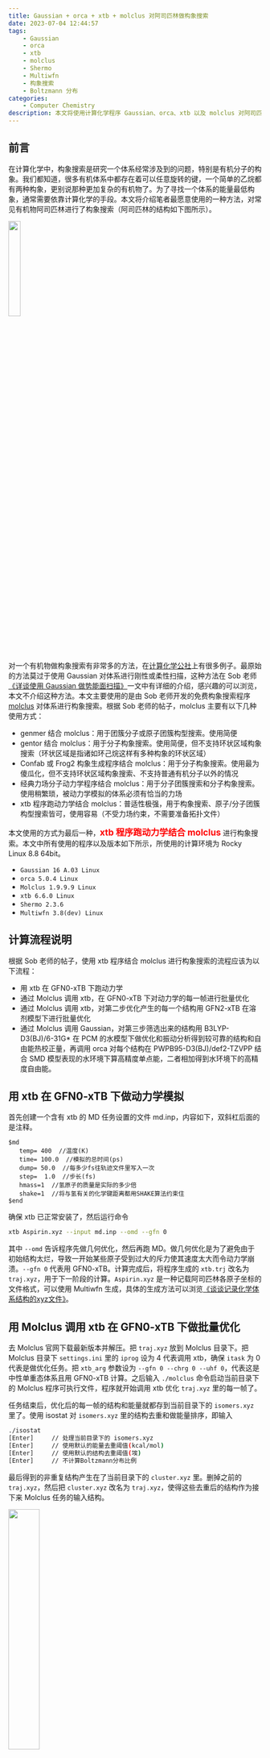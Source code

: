 ```yaml
---
title: Gaussian + orca + xtb + molclus 对阿司匹林做构象搜索
date: 2023-07-04 12:44:57
tags:
    - Gaussian
    - orca
    - xtb
    - molclus
    - Shermo
    - Multiwfn
    - 构象搜索
    - Boltzmann 分布
categories: 
    - Computer Chemistry
description: 本文将使用计算化学程序 Gaussian、orca、xtb 以及 molclus 对阿司匹林做构象搜索。
---
```


## 前言

在计算化学中，构象搜索是研究一个体系经常涉及到的问题，特别是有机分子的构象。我们都知道，很多有机体系中都存在着可以任意旋转的键，一个简单的乙烷都有两种构象，更别说那种更加复杂的有机物了。为了寻找一个体系的能量最低构象，通常需要依靠计算化学的手段。本文将介绍笔者最愿意使用的一种方法，对常见有机物阿司匹林进行了构象搜索（阿司匹林的结构如下图所示）。

<img src="1.png" height="22%" width="22%">

对一个有机物做构象搜索有非常多的方法，在[计算化学公社](http://bbs.keinsci.com/)上有很多例子。最原始的方法莫过于使用 Gaussian 对体系进行刚性或柔性扫描，这种方法在 Sob 老师[《详谈使用 Gaussian 做势能面扫描》](http://sobereva.com/474)一文中有详细的介绍，感兴趣的可以浏览，本文不介绍这种方法。本文主要使用的是由 Sob 老师开发的免费构象搜索程序 [molclus](http://www.keinsci.com/research/molclus.html) 对体系进行构象搜索。根据 Sob 老师的帖子，molclus 主要有以下几种使用方式：

- genmer 结合 molclus：用于团簇分子或原子团簇构型搜索。使用简便
- gentor 结合 molclus：用于分子构象搜索。使用简便，但不支持环状区域构象搜索（环状区域是指诸如环己烷这样有多种构象的环状区域）
- Confab 或 Frog2 构象生成程序结合 molclus：用于分子构象搜索。使用最为傻瓜化，但不支持环状区域构象搜索、不支持普通有机分子以外的情况
- 经典力场分子动力学程序结合 molclus：用于分子团簇搜索和分子构象搜索。使用稍繁琐，被动力学模拟的体系必须有恰当的力场
- xtb 程序跑动力学结合 molclus：普适性极强，用于构象搜索、原子/分子团簇构型搜索皆可，使用容易（不受力场约束，不需要准备拓扑文件）

本文使用的方式为最后一种，<strong style="color:red; font-size:13pt;">xtb 程序跑动力学结合 molclus</strong> 进行构象搜索。本文中所有使用的程序以及版本如下所示，所使用的计算环境为 Rocky Linux 8.8 64bit。

- `Gaussian 16 A.03 Linux`
- `orca 5.0.4 Linux`
- `Molclus 1.9.9.9 Linux`
- `xtb 6.6.0 Linux`
- `Shermo 2.3.6`
- `Multiwfn 3.8(dev) Linux `

## 计算流程说明

根据 Sob 老师的帖子，使用 xtb 程序结合 molclus 进行构象搜索的流程应该为以下流程：

- 用 xtb 在 GFN0-xTB 下跑动力学
- 通过 Molclus 调用 xtb，在 GFN0-xTB 下对动力学的每一帧进行批量优化
- 通过 Molclus 调用 xtb，对第二步优化产生的每一个结构用 GFN2-xTB 在溶剂模型下进行批量优化
- 通过 Molclus 调用 Gaussian，对第三步筛选出来的结构用 B3LYP-D3(BJ)/6-31G* 在 PCM 的水模型下做优化和振动分析得到较可靠的结构和自由能热校正量，再调用 orca 对每个结构在 PWPB95-D3(BJ)/def2-TZVPP 结合 SMD 模型表现的水环境下算高精度单点能，二者相加得到水环境下的高精度自由能。

## 用 xtb 在 GFN0-xTB 下做动力学模拟

首先创建一个含有 xtb 的 MD 任务设置的文件 md.inp，内容如下，双斜杠后面的是注释。

```inp
$md
   temp= 400  //温度(K)
   time= 100.0  //模拟的总时间(ps)
   dump= 50.0  //每多少fs往轨迹文件里写入一次
   step=  1.0  //步长(fs)
   hmass=1  //氢原子的质量是实际的多少倍
   shake=1  //将与氢有关的化学键距离都用SHAKE算法约束住
$end
```

确保 xtb 已正常安装了，然后运行命令

```bash
xtb Aspirin.xyz --input md.inp --omd --gfn 0
```

其中 `--omd` 告诉程序先做几何优化，然后再跑 MD。做几何优化是为了避免由于初始结构太烂，导致一开始某些原子受到过大的斥力使其速度太大而令动力学崩溃。`--gfn 0` 代表用 GFN0-xTB。计算完成后，将程序生成的 `xtb.trj` 改名为 `traj.xyz`，用于下一阶段的计算。`Aspirin.xyz` 是一种记载阿司匹林各原子坐标的文件格式，可以使用 Multiwfn 生成，具体的生成方法可以浏览[《谈谈记录化学体系结构的xyz文件》](http://sobereva.com/477)。

## 用 Molclus 调用 xtb 在 GFN0-xTB 下做批量优化

去 Molclus 官网下载最新版本并解压。把 `traj.xyz` 放到 Molclus 目录下。把 Molclus 目录下 `settings.ini` 里的 `iprog` 设为 4 代表调用 xtb，确保 `itask`  为 0 代表是做优化任务。把 `xtb_arg` 参数设为 `--gfn 0 --chrg 0 --uhf 0`，代表这是中性单重态体系且用 GFN0-xTB 计算。之后输入 `./molclus` 命令启动当前目录下的 Molclus 程序可执行文件，程序就开始调用 xtb 优化 `traj.xyz` 里的每一帧了。

任务结束后，优化后的每一帧的结构和能量就都存到当前目录下的 `isomers.xyz` 里了。使用 isostat 对 `isomers.xyz` 里的结构去重和做能量排序，即输入

```bash
./isostat
[Enter]     // 处理当前目录下的 isomers.xyz
[Enter]     // 使用默认的能量去重阈值(kcal/mol)
[Enter]     // 使用默认的结构去重阈值(埃)
[Enter]     // 不计算Boltzmann分布比例
```

最后得到的非重复结构产生在了当前目录下的 `cluster.xyz` 里。删掉之前的 `traj.xyz`，然后把 `cluster.xyz` 改名为 `traj.xyz`，使得这些去重后的结构作为接下来 Molclus 任务的输入结构。

<img src="1.gif" width="35%">

## 用 Molclus 调用 xtb 在 GFN2-xTB 结合隐式水模型下做批量优化

把 `settings.ini` 里的 `xtb_arg` 参数设为 `--gfn 2 --gbsa h2o --chrg 0 --uhf 0`，代表用 GFN2-xTB 级别结合 GBSA 模型表现的水环境进行计算。启动 molclus 来调用 xtb 对当前所有结构进行优化。之后再次运行 isostat 进行去重和排序，做法同前。

值得注意的是，可以在这里使用 isostat 时，将能量去重阈值设置为 3~5 kcal/mol，这样容易得到 10 个以内的结构。还是删掉之前的 `traj.xyz`，然后把 `cluster.xyz` 改名为 `traj.xyz`。

## 用 Molclus 调用 Gaussian 和 orca 得到水环境下的高精度自由能

把 `settings.ini` 里的 `iprog` 设为 1 代表调用 Gaussian。`itask` 设为 3 代表做优化+振动分析来得到自由能。把 `gaussian_path` 和 `orca_path` 分别设为调用 Gaussian 和 orca 的实际命令。同时把 `Shermo_path` 修改为 Shermo 的具体路径，Shermo 将被用在最后计算溶解自由能。另外 Sob 老师还建议把 `ibkout` 设为 1 代表把算每个体系的输出文件都进行备份，便于之后必要时进行检查。

如果你认真了解过 molclus 的话，那么就知道调用 Gaussian 并创建自定义任务时，需要修改模板文件 `template.gjf`，以下是本例中的模板文件内容。

```gjf
# opt freq b3lyp/6-31g* int=fine em=gd3bj scrf(solvent=water)

Template file

0 1
[GEOMETRY]
```

同时，在 molclus 目录下创建一个叫 `template_SP.inp` 的 orca 输入文件的模板文件，内容如下，对应在RI-PWPB95-D3(BJ)/def2-TZVPP 结合 SMD 模型表现的水环境下做高精度单点计算。

```inp
! PWPB95 D3 def2-TZVPP def2/J def2-TZVPP/C RIJCOSX tightSCF noautostart miniprint nopop
%maxcore 15000
%pal nprocs 8 end
%cpcm
smd true
SMDsolvent "water"
end
* xyz 0 1
[GEOMETRY]
*
```

在 Molclus 每次调用 Gaussian 做完优化和振动分析任务后，当程序发现当前目录下有 template_SP.inp 文件时，就会自动调用ORCA做单点计算，并将所得的高精度单点能自动加到振动分析得到的自由能热校正量上作为此结构的最终能量，如果将这个能量再加上 1.89 kcal/mol，就正是该溶剂下的自由能。详情请浏览[《谈谈隐式溶剂模型下溶解自由能和体系自由能的计算》](http://sobereva.com/327)。

运行 Molclus，当每个结构振动分析完成后 Molclus 会在屏幕上提示有没有虚频，在 `isomers.xyz` 文件里每个结构的`Nimag =` 字样后面也可以看到虚频数目。当检查无虚频后，还是用 isostat 处理得到的 `isomers.xyz`，输出信息如下。

```bash
./isostat
[Enter]     // 处理当前目录下的 isomers.xyz
[Enter]     // 使用默认的能量去重阈值(kcal/mol)
[Enter]     // 使用默认的结构去重阈值(埃)

 #    1 Count:    3  E=   -648.425036 a.u.  DGmin=   0.20  DE=    0.00 kcal/mol
 #    2 Count:    1  E=   -648.424254 a.u.  DGmin=   0.20  DE=    0.49 kcal/mol
 #    3 Count:    1  E=   -648.421031 a.u.  DGmin=   0.24  DE=    2.51 kcal/mol
 #    4 Count:    1  E=   -648.420612 a.u.  DGmin=   0.24  DE=    2.78 kcal/mol

298.15      // 在 298.15 K 下计算 Boltzmann 分布
  
 #    1   Count:   3   Ratio:  68.47%
 #    2   Count:   1   Ratio:  29.91%
 #    3   Count:   1   Ratio:   0.98%
 #    4   Count:   1   Ratio:   0.63%
```

从 Boltzmann 分布来看，阿司匹林在常温下水溶液中，有两种构象占主要的地位。这里使用 IRI 考察一下这四种构象的的分子内相互作用，有关 IRI 的绘制，笔者之前也发过博文介绍过，详情请浏览[《Multiwfn + VMD 绘制 IRI 以及 IRI-pi 等值面图》](https://ikuns.icu/009/)。

<img src="2.png" width="70%">

从上图可以看出来，当甲基大约垂直于苯环平面时的构象能量相对较高。而含量最多的一个构象，由于存在 O-H···O 氢键，所以能量是这几个构象中最低的一个。至此，阿司匹林的构象已经搜索完毕。当然笔者只是介绍了构象搜索各种方法中的其中之一，如果对其他方法感兴趣，可以自行寻找资料学习。

<p><strong style="color:red; font-size:14pt;">请注意！如果你要考察其它温度下的 Boltzmann 分布，不仅 isostat 里要输入相应的温度，在 template.gjf 里也应当加上 temperature=[温度] 关键词来让 Gaussian 输出的自由能热校正量对应相应的温度。</strong></p>



## 参考文章

本文所介绍的构象搜索流程，主要参考了计算化学公社社长 Sob 老师的帖子：

- 《使用molclus程序做团簇构型搜索和分子构象搜索》（http://bbs.keinsci.com/thread-16255-1-1.html）
- 《使用Molclus结合xtb做的动力学模拟对瑞德西韦(Remdesivir)做构象搜索》（http://bbs.keinsci.com/thread-16255-1-1.html）

除了以上有关的帖子外，由于分子动力学不在笔者的研究范围之内，所以未提及使用分子动力学程序搭配 Molclus 和 Gaussian 进行团簇构象和分子构型的搜索。感兴趣的同学可以自行浏览以下帖子：

- 《gentor：扫描方式做分子构象搜索的便捷工具》（http://bbs.keinsci.com/thread-2388-1-1.html）
- 《genmer：生成团簇初始构型结合molclus做团簇结构搜索的超便捷工具》（http://bbs.keinsci.com/thread-2369-1-1.html）
- 《将Confab或Frog2与Molclus联用对有机体系做构象搜索》（http://bbs.keinsci.com/thread-20063-1-1.html）

